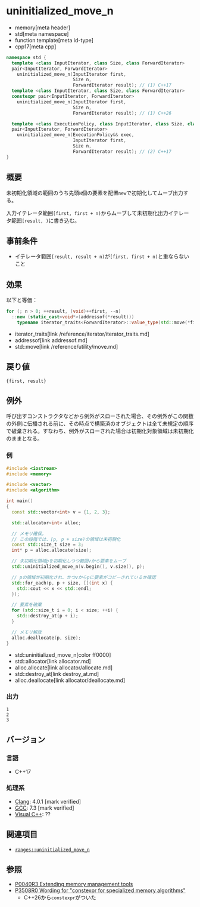 # uninitialized_move_n
* memory[meta header]
* std[meta namespace]
* function template[meta id-type]
* cpp17[meta cpp]

```cpp
namespace std {
  template <class InputIterator, class Size, class ForwardIterator>
  pair<InputIterator, ForwardIterator>
    uninitialized_move_n(InputIterator first,
                         Size n,
                         ForwardIterator result); // (1) C++17
  template <class InputIterator, class Size, class ForwardIterator>
  constexpr pair<InputIterator, ForwardIterator>
    uninitialized_move_n(InputIterator first,
                         Size n,
                         ForwardIterator result); // (1) C++26

  template <class ExecutionPolicy, class InputIterator, class Size, class ForwardIterator>
  pair<InputIterator, ForwardIterator>
    uninitialized_move_n(ExecutionPolicy&& exec,
                         InputIterator first,
                         Size n,
                         ForwardIterator result); // (2) C++17
}
```

## 概要
未初期化領域の範囲のうち先頭`N`個の要素を配置`new`で初期化してムーブ出力する。

入力イテレータ範囲`[first, first + n)`からムーブして未初期化出力イテレータ範囲`[result, )`に書き込む。

## 事前条件

- イテレータ範囲`[result, result + n)`が`[first, first + n)`と重ならないこと

## 効果
以下と等価：

```cpp
for (; n > 0; ++result, (void)++first, --n)
  ::new (static_cast<void*>(addressof(*result)))
    typename iterator_traits<ForwardIterator>::value_type(std::move(*first));
```
* iterator_traits[link /reference/iterator/iterator_traits.md]
* addressof[link addressof.md]
* std::move[link /reference/utility/move.md]


## 戻り値
`{first, result}`

## 例外

呼び出すコンストラクタなどから例外がスローされた場合、その例外がこの関数の外側に伝播される前に、その時点で構築済のオブジェクトは全て未規定の順序で破棄される。すなわち、例外がスローされた場合は初期化対象領域は未初期化のままとなる。

### 例
```cpp example
#include <iostream>
#include <memory>

#include <vector>
#include <algorithm>

int main()
{
  const std::vector<int> v = {1, 2, 3};

  std::allocator<int> alloc;

  // メモリ確保。
  // この段階では、[p, p + size)の領域は未初期化
  const std::size_t size = 3;
  int* p = alloc.allocate(size);

  // 未初期化領域pを初期化しつつ範囲vから要素をムーブ
  std::uninitialized_move_n(v.begin(), v.size(), p);

  // pの領域が初期化され、かつvからpに要素がコピーされているか確認
  std::for_each(p, p + size, [](int x) {
    std::cout << x << std::endl;
  });

  // 要素を破棄
  for (std::size_t i = 0; i < size; ++i) {
    std::destroy_at(p + i);
  }

  // メモリ解放
  alloc.deallocate(p, size);
}
```
* std::uninitialized_move_n[color ff0000]
* std::allocator[link allocator.md]
* alloc.allocate[link allocator/allocate.md]
* std::destroy_at[link destroy_at.md]
* alloc.deallocate[link allocator/deallocate.md]

### 出力
```
1
2
3
```

## バージョン
### 言語
- C++17

### 処理系
- [Clang](/implementation.md#clang): 4.0.1 [mark verified]
- [GCC](/implementation.md#gcc): 7.3 [mark verified]
- [Visual C++](/implementation.md#visual_cpp): ??


## 関連項目
- [`ranges::uninitialized_move_n`](ranges_uninitialized_move_n.md)


## 参照
- [P0040R3 Extending memory management tools](http://www.open-std.org/jtc1/sc22/wg21/docs/papers/2016/p0040r3.html)
- [P3508R0 Wording for "constexpr for specialized memory algorithms"](https://open-std.org/jtc1/sc22/wg21/docs/papers/2024/p3508r0.html)
    - C++26から`constexpr`がついた
